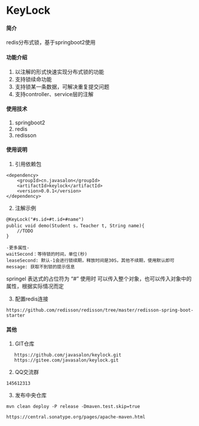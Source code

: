 # KeyLock

#### 简介

redis分布式锁，基于springboot2使用

#### 功能介绍
1. 以注解的形式快速实现分布式锁的功能
2. 支持锁续命功能
3. 支持锁某一条数据，可解决重复提交问题
4. 支持controller、service层的注解

#### 使用技术
1. springboot2
2. redis
3. redisson

#### 使用说明

1. 引用依赖包
```
<dependency>
    <groupId>cn.javasalon</groupId>
    <artifactId>keylock</artifactId>
    <version>0.0.1</version>
</dependency>    
```   
2. 注解示例
```
@KeyLock("#s.id+#t.id+#name")
public void demo(Student s，Teacher t, String name){
    //TODO
}

-更多属性-
waitSecond：等待锁的时间，单位(秒)
leaseSecond: 默认-1会进行锁续期，释放时间是30S，其他不续期，使用默认即可
message: 获取不到锁的提示信息
```
springel 表达式的占位符为 “#” 使用时 可以传入整个对象，也可以传入对象中的属性，根据实际情况而定   

3. 配置redis连接
```
https://github.com/redisson/redisson/tree/master/redisson-spring-boot-starter
```

#### 其他
1. GIT仓库
``` 
   https://github.com/javasalon/keylock.git
   https://gitee.com/javasalon/keylock.git
```    
2. QQ交流群
```
145612313
```   
3. 发布中央仓库
```
mvn clean deploy -P release -Dmaven.test.skip=true

https://central.sonatype.org/pages/apache-maven.html


